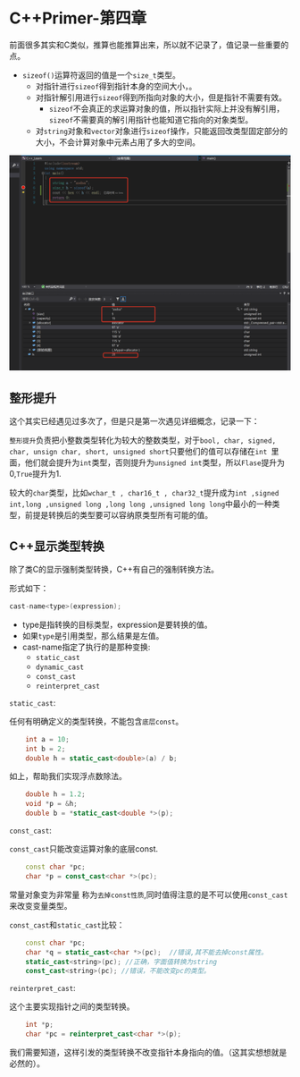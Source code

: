 # C++Primer-第四章

前面很多其实和C类似，推算也能推算出来，所以就不记录了，值记录一些重要的点。

* `sizeof()`运算符返回的值是一个`size_t`类型。
  * 对指针进行`sizeof`得到指针本身的空间大小，。
  * 对指针解引用进行`sizeof`得到所指向对象的大小，但是指针不需要有效。
    * `sizeof`不会真正的求运算对象的值，所以指针实际上并没有解引用，`sizeof`不需要真的解引用指针也能知道它指向的对象类型。
  * 对`string`对象和`vector`对象进行`sizeof`操作，只能返回改类型固定部分的大小，不会计算对象中元素占用了多大的空间。

![image-20201109175905121](C++Primer-第四章.assets/image-20201109175905121.png)

 ## 整形提升

这个其实已经遇见过多次了，但是只是第一次遇见详细概念，记录一下：

`整形提升`负责把小整数类型转化为较大的整数类型，对于`bool, char, signed, char, unsign char, short, unsigned short`只要他们的值可以存储在`int `里面，他们就会提升为`int`类型，否则提升为`unsigned int`类型，所以`Flase`提升为0,`True`提升为1.

较大的`char`类型，比如`wchar_t , char16_t , char32_t`提升成为`int ,signed int,long ,unsigned long ,long long ,unsigned long long`中最小的一种类型，前提是转换后的类型要可以容纳原类型所有可能的值。

## C++显示类型转换

除了类C的显示强制类型转换，C++有自己的强制转换方法。

形式如下：

~~~c
cast-name<type>(expression);
~~~

* type是指转换的目标类型，expression是要转换的值。
* 如果`type`是引用类型，那么结果是左值。
* cast-name指定了执行的是那种变换:
  * `static_cast`
  * `dynamic_cast`
  * `const_cast`
  * `reinterpret_cast`

`static_cast`:

 任何有明确定义的类型转换，不能包含`底层const`。

~~~c++
    int a = 10;
    int b = 2;
    double h = static_cast<double>(a) / b;
~~~

如上，帮助我们实现浮点数除法。

~~~c++
    double h = 1.2;
    void *p = &h;
    double b = *static_cast<double *>(p);
~~~

`const_cast`:

`const_cast`只能改变运算对象的底层const.

~~~c++
    const char *pc;
    char *p = const_cast<char *>(pc);
~~~

常量对象变为非常量 称为`去掉const性质`,同时值得注意的是不可以使用`const_cast`来改变变量类型。

`const_cast`和`static_cast`比较：

~~~c++
    const char *pc;
    char *q = static_cast<char *>(pc);  //错误,其不能去掉const属性。
    static_cast<string>(pc); //正确，字面值转换为string
    const_cast<string>(pc); //错误，不能改变pc的类型。
~~~

`reinterpret_cast`:

这个主要实现指针之间的类型转换。

~~~c++
    int *p;
    char *pc = reinterpret_cast<char *>(p);
~~~

我们需要知道，这样引发的类型转换不改变指针本身指向的值。（这其实想想就是必然的）。